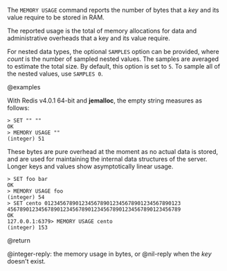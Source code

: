 The `MEMORY USAGE` command reports the number of bytes that a _key_ and its value require to be stored in RAM.

The reported usage is the total of memory allocations for data and administrative overheads that a key and its value require.

For nested data types, the optional `SAMPLES` option can be provided, where _count_ is the number of sampled nested values.
The samples are averaged to estimate the total size.
By default, this option is set to `5`. 
To sample all of the nested values, use `SAMPLES 0`.

@examples

With Redis v4.0.1 64-bit and **jemalloc**, the empty string measures as follows:

```
> SET "" ""
OK
> MEMORY USAGE ""
(integer) 51
```

These bytes are pure overhead at the moment as no actual data is stored, and are
used for maintaining the internal data structures of the server. Longer keys and
values show asymptotically linear usage.

```
> SET foo bar
OK
> MEMORY USAGE foo
(integer) 54
> SET cento 01234567890123456789012345678901234567890123
45678901234567890123456789012345678901234567890123456789
OK
127.0.0.1:6379> MEMORY USAGE cento
(integer) 153
```

@return

@integer-reply: the memory usage in bytes, or @nil-reply when the _key_ doesn't exist.
